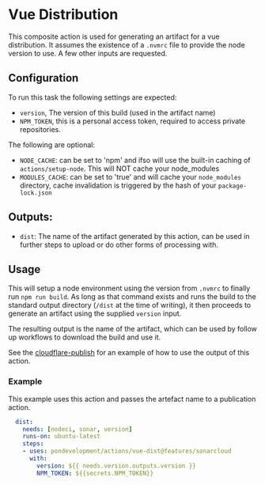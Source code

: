 # Vue Distribution

This composite action is used for generating an artifact for a vue distribution.
It assumes the existence of a `.nvmrc` file to provide the node version to use.
A few other inputs are requested.

## Configuration

To run this task the following settings are expected:

- `version`, The version of this build (used in the artifact name)
- `NPM_TOKEN`, this is a personal access token, required to access private repositories.

The following are optional:

- `NODE_CACHE`: can be set to 'npm' and ifso will use the built-in caching of
  `actions/setup-node`. This will NOT cache your node_modules
- `MODULES_CACHE`: can be set to 'true' and will cache your `node_modules`
  directory, cache invalidation is triggered by the hash of your
  `package-lock.json`

## Outputs:

- `dist`: The name of the artifact generated by this action, can be used in
  further steps to upload or do other forms of processing with.

## Usage

This will setup a node environment using the version from `.nvmrc` to finally
run `npm run build`. As long as that command exists and runs the build to the
standard output directory (`/dist` at the time of writing), it then proceeds to
generate an artifact using the supplied `version` input.

The resulting output is the name of the artifact, which can be used by follow up
workflows to download the build and use it.

See the [cloudflare-publish](../cloudflare-publish/readme.md) for an example of
how to use the output of this action.

### Example

This example uses this action and passes the artefact name to a publication action.

```yaml
  dist:
    needs: [nodeci, sonar, version]
    runs-on: ubuntu-latest
    steps:
    - uses: pondevelopment/actions/vue-dist@features/sonarcloud
      with:
        version: ${{ needs.version.outputs.version }}
        NPM_TOKEN: ${{secrets.NPM_TOKEN}}
```